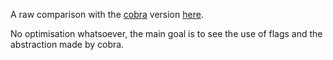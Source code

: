 A raw comparison with the [cobra](https://github.com/spf13/cobra) version [here](https://github.com/plncb/todolist_without_cobra).  

No optimisation whatsoever, the main goal is to see the use of flags and the abstraction made by cobra.
